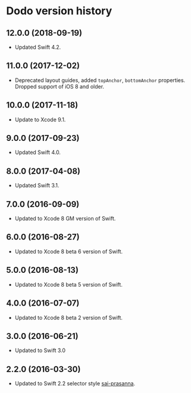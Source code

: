 # Dodo version history

## 12.0.0 (2018-09-19)

* Updated Swift 4.2.


## 11.0.0 (2017-12-02)

* Deprecated layout guides, added `topAnchor`, `bottomAnchor` properties. Dropped support of iOS 8 and older.


## 10.0.0 (2017-11-18)

* Update to Xcode 9.1.

## 9.0.0 (2017-09-23)

* Updated Swift 4.0.

## 8.0.0 (2017-04-08)

* Updated Swift 3.1.

## 7.0.0 (2016-09-09)

* Updated to Xcode 8 GM version of Swift.


## 6.0.0 (2016-08-27)

* Updated to Xcode 8 beta 6 version of Swift.


## 5.0.0 (2016-08-13)

* Updated to Xcode 8 beta 5 version of Swift.


## 4.0.0 (2016-07-07)

* Updated to Xcode 8 beta 2 version of Swift.


## 3.0.0 (2016-06-21)

* Updated to Swift 3.0


## 2.2.0 (2016-03-30)

* Updated to Swift 2.2 selector style [sai-prasanna](https://github.com/sai-prasanna).